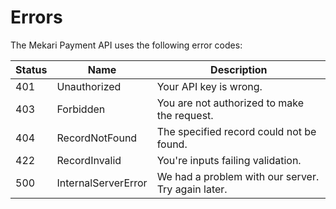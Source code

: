 # Errors

The Mekari Payment API uses the following error codes:

Status | Name | Description
---------- | ------- | ------
401 | Unauthorized | Your API key is wrong.
403 | Forbidden | You are not authorized to make the request.
404 | RecordNotFound | The specified record could not be found.
422 | RecordInvalid | You're inputs failing validation.
500 | InternalServerError | We had a problem with our server. Try again later.

